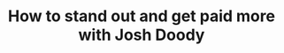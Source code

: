 ---
podcast: Learn to Code With Me
title: How to stand out and get paid more with Josh Doody
host: Laurence Bradford
podcast_url: https://learntocodewith.me/podcast/how-to-get-paid-more-with-josh-doody/
thumbnail: learn_to_code_with_me.webp
publication_date: 12-19-2017
---
